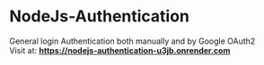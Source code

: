 # NodeJs-Authentication
General login Authentication both manually and by Google OAuth2 <br />
Visit at: **https://nodejs-authentication-u3jb.onrender.com**
